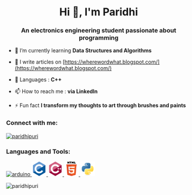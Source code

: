 <h1 align="center">Hi 👋, I'm Paridhi</h1>
<h3 align="center">An electronics engineering student passionate about programming</h3>

- 🔭 I’m currently learning **Data Structures and Algorithms**

- 📝 I write articles on [https://wherewordwhat.blogspot.com/](https://wherewordwhat.blogspot.com/)

- 💬 Languages : **C++**

- 📫 How to reach me : **via LinkedIn**

- ⚡ Fun fact **I transform my thoughts to art through brushes and paints**

<h3 align="left">Connect with me:</h3>
<p align="left">
<a href="https://linkedin.com/in/paridhipuri" target="blank"><img align="center" src="https://raw.githubusercontent.com/rahuldkjain/github-profile-readme-generator/master/src/images/icons/Social/linked-in-alt.svg" alt="paridhipuri" height="30" width="40" /></a>
</p>

<h3 align="left">Languages and Tools:</h3>
<p align="left"> <a href="https://www.arduino.cc/" target="_blank" rel="noreferrer"> <img src="https://cdn.worldvectorlogo.com/logos/arduino-1.svg" alt="arduino" width="40" height="40"/> </a> <a href="https://www.cprogramming.com/" target="_blank" rel="noreferrer"> <img src="https://raw.githubusercontent.com/devicons/devicon/master/icons/c/c-original.svg" alt="c" width="40" height="40"/> </a> <a href="https://www.w3schools.com/cpp/" target="_blank" rel="noreferrer"> <img src="https://raw.githubusercontent.com/devicons/devicon/master/icons/cplusplus/cplusplus-original.svg" alt="cplusplus" width="40" height="40"/> </a> <a href="https://www.w3.org/html/" target="_blank" rel="noreferrer"> <img src="https://raw.githubusercontent.com/devicons/devicon/master/icons/html5/html5-original-wordmark.svg" alt="html5" width="40" height="40"/> </a> <a href="https://www.python.org" target="_blank" rel="noreferrer"> <img src="https://raw.githubusercontent.com/devicons/devicon/master/icons/python/python-original.svg" alt="python" width="40" height="40"/> </a> </p>

<p><img align="center" src="https://github-readme-stats.vercel.app/api/top-langs?username=paridhipuri&show_icons=true&locale=en&layout=compact" alt="paridhipuri" /></p>
